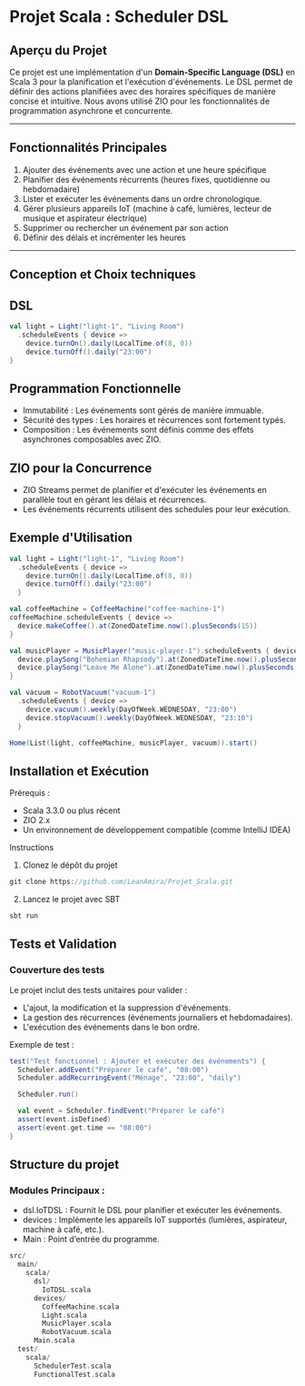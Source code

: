 # Projet Scala : Scheduler DSL

## **Aperçu du Projet**
Ce projet est une implémentation d'un **Domain-Specific Language (DSL)** en Scala 3 pour la planification et l'exécution d'événements. Le DSL permet de définir des actions planifiées avec des horaires spécifiques de manière concise et intuitive. Nous avons utilisé ZIO pour les fonctionnalités de programmation asynchrone et concurrente.

---

## **Fonctionnalités Principales**

1. Ajouter des événements avec une action et une heure spécifique
2. Planifier des événements récurrents (heures fixes, quotidienne ou hebdomadaire)
3. Lister et exécuter les événements dans un ordre chronologique.
4. Gérer plusieurs appareils IoT (machine à café, lumières, lecteur de musique et aspirateur électrique)
5. Supprimer ou rechercher un événement par son action
6. Définir des délais et incrémenter les heures

---

## **Conception et Choix techniques**

## **DSL**

```scala
val light = Light("light-1", "Living Room")
  .scheduleEvents { device =>
    device.turnOn().daily(LocalTime.of(8, 0))
    device.turnOff().daily("23:00")
}
```

## **Programmation Fonctionnelle**
  - Immutabilité : Les événements sont gérés de manière immuable.
  - Sécurité des types : Les horaires et récurrences sont fortement typés.
  - Composition : Les événements sont définis comme des effets asynchrones composables avec ZIO.

## **ZIO pour la Concurrence**
  - ZIO Streams permet de planifier et d'exécuter les événements en parallèle tout en gérant les délais et récurrences.
  - Les événements récurrents utilisent des schedules pour leur exécution.

## **Exemple d'Utilisation**
```scala
val light = Light("light-1", "Living Room")
  .scheduleEvents { device =>
    device.turnOn().daily(LocalTime.of(8, 0))
    device.turnOff().daily("23:00")
  }

val coffeeMachine = CoffeeMachine("coffee-machine-1")
coffeeMachine.scheduleEvents { device =>
  device.makeCoffee().at(ZonedDateTime.now().plusSeconds(15))
}

val musicPlayer = MusicPlayer("music-player-1").scheduleEvents { device =>
  device.playSong("Bohemian Rhapsody").at(ZonedDateTime.now().plusSeconds(20))
  device.playSong("Leave Me Alone").at(ZonedDateTime.now().plusSeconds(30))
}

val vacuum = RobotVacuum("vacuum-1")
  .scheduleEvents { device =>
    device.vacuum().weekly(DayOfWeek.WEDNESDAY, "23:00")
    device.stopVacuum().weekly(DayOfWeek.WEDNESDAY, "23:10")
  }

Home(List(light, coffeeMachine, musicPlayer, vacuum)).start()
```

## **Installation et Exécution**

Prérequis :

- Scala 3.3.0 ou plus récent
- ZIO 2.x
- Un environnement de développement compatible (comme IntelliJ IDEA)

Instructions

1. Clonez le dépôt du projet
```scala
git clone https://github.com/LeanAmira/Projet_Scala.git
```

2. Lancez le projet avec SBT
```scala
sbt run
```

## **Tests et Validation**

### **Couverture des tests**

Le projet inclut des tests unitaires pour valider :

- L'ajout, la modification et la suppression d'événements.
- La gestion des récurrences (événements journaliers et hebdomadaires).
- L'exécution des événements dans le bon ordre.

Exemple de test :

```scala
test("Test fonctionnel : Ajouter et exécuter des événements") {
  Scheduler.addEvent("Préparer le café", "08:00")
  Scheduler.addRecurringEvent("Ménage", "23:00", "daily")

  Scheduler.run()

  val event = Scheduler.findEvent("Préparer le café")
  assert(event.isDefined)
  assert(event.get.time == "08:00")
}
```

## **Structure du projet**

### Modules Principaux : 

- dsl.IoTDSL : Fournit le DSL pour planifier et exécuter les événements.
- devices : Implémente les appareils IoT supportés (lumières, aspirateur, machine à café, etc.).
- Main : Point d’entrée du programme.
  
```scala
src/
  main/
    scala/
      dsl/
        IoTDSL.scala
      devices/
        CoffeeMachine.scala
        Light.scala
        MusicPlayer.scala
        RobotVacuum.scala
      Main.scala
  test/
    scala/
      SchedulerTest.scala
      FunctionalTest.scala
```
